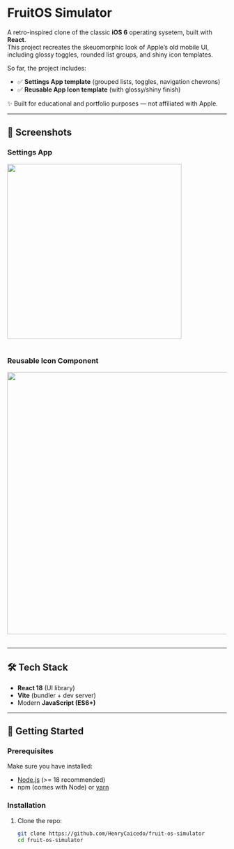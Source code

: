 # FruitOS Simulator

A retro-inspired clone of the classic **iOS 6** operating sysetem, built with **React**.  
This project recreates the skeuomorphic look of Apple’s old mobile UI, including glossy toggles, rounded list groups, and shiny icon templates.  

So far, the project includes:
- ✅ **Settings App template** (grouped lists, toggles, navigation chevrons)
- ✅ **Reusable App Icon template** (with glossy/shiny finish)

✨ Built for educational and portfolio purposes — not affiliated with Apple.

---

## 📸 Screenshots

### Settings App
<img src="https://github.com/user-attachments/assets/72504127-2522-49a8-9da3-e5438a483492" width="400" /><br><br>  

### Reusable Icon Component
<img src="https://github.com/user-attachments/assets/d96d7805-3a67-4414-a2f5-d90182943dff" width="600" /><br><br>  


---

## 🛠️ Tech Stack
- **React 18** (UI library)  
- **Vite** (bundler + dev server)  
- Modern **JavaScript (ES6+)**  

---

## 🚀 Getting Started

### Prerequisites
Make sure you have installed:
- [Node.js](https://nodejs.org/) (>= 18 recommended)
- npm (comes with Node) or [yarn](https://yarnpkg.com/)

### Installation
1. Clone the repo:
   ```bash
   git clone https://github.com/HenryCaicedo/fruit-os-simulator
   cd fruit-os-simulator
